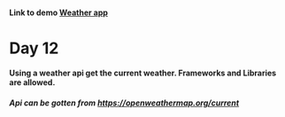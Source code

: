 #### Link to demo [Weather app](https://abiola-farounbi.github.io/ecx-30days-of-code/day12/)

Day 12
==========
#### Using a weather api get the current weather. Frameworks and Libraries are allowed.
##### Api can be gotten from https://openweathermap.org/current


